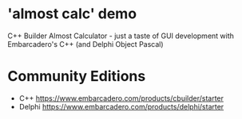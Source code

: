 # 'almost calc' demo
 C++ Builder Almost Calculator - just a taste of GUI development with Embarcadero's C++ (and Delphi Object Pascal)
 
 
 
 # Community Editions
- C++  https://www.embarcadero.com/products/cbuilder/starter
- Delphi  https://www.embarcadero.com/products/delphi/starter
